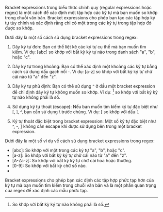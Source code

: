 Bracket expressions trong biểu thức chính quy (regular expressions hoặc regex) là một cách để xác định một tập hợp các ký tự mà bạn muốn so khớp trong chuỗi văn bản. Bracket expressions cho phép bạn tạo các tập hợp ký tự tùy chỉnh và xác định rằng chỉ có một trong các ký tự trong tập hợp đó được so khớp.

Dưới đây là một số cách sử dụng bracket expressions trong regex:

1. Dãy ký tự đơn: Bạn có thể liệt kê các ký tự cụ thể mà bạn muốn tìm kiếm. Ví dụ: [abc] so khớp với bất kỳ ký tự nào trong danh sách "a", "b", hoặc "c".

2. Dãy ký tự trong khoảng: Bạn có thể xác định một khoảng các ký tự bằng cách sử dụng dấu gạch nối -. Ví dụ: [a-z] so khớp với bất kỳ ký tự chữ cái nào từ "a" đến "z".

3. Dãy ký tự phủ định: Bạn có thể sử dụng ^ ở đầu một bracket expression để chỉ định dãy ký tự không muốn so khớp. Ví dụ: [^0-9] so khớp với bất kỳ ký tự nào không phải là số.

4. Sử dụng ký tự thoát (escape): Nếu bạn muốn tìm kiếm ký tự đặc biệt như [, ], ^, bạn cần sử dụng \ trước chúng. Ví dụ: \[ so khớp với dấu [.

5. Ký tự thoát đặc biệt trong bracket expression: Một số ký tự đặc biệt như ^, -, ] không cần escape khi được sử dụng bên trong một bracket expression.

Dưới đây là một số ví dụ về cách sử dụng bracket expressions trong regex:

- [abc]: So khớp với một trong các ký tự "a", "b", hoặc "c".
- [a-z]: So khớp với bất kỳ ký tự chữ cái nào từ "a" đến "z".
- [A-Za-z]: So khớp với bất kỳ ký tự chữ cái hoa hoặc thường.
- [0-9]: So khớp với bất kỳ chữ số nào.
- [^0-9]: So khớp với bất kỳ ký tự nào không phải là số.

Bracket expressions cho phép bạn xác định các tập hợp phức tạp hơn của ký tự mà bạn muốn tìm kiếm trong chuỗi văn bản và là một phần quan trọng của regex để xác định các mẫu phức tạp.
